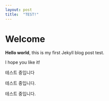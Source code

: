 ```yaml
---
layout: post
title:  "TEST!"
---
```


# Welcome

**Hello world**, this is my first Jekyll blog post test.

I hope you like it!

테스트 중입니다

테스트 중입니다.

테스트 중입니다.
